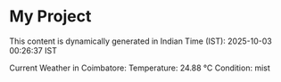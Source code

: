 # My Project

This content is dynamically generated in Indian Time (IST): 2025-10-03 00:26:37 IST


Current Weather in Coimbatore:
Temperature: 24.88 °C
Condition: mist
